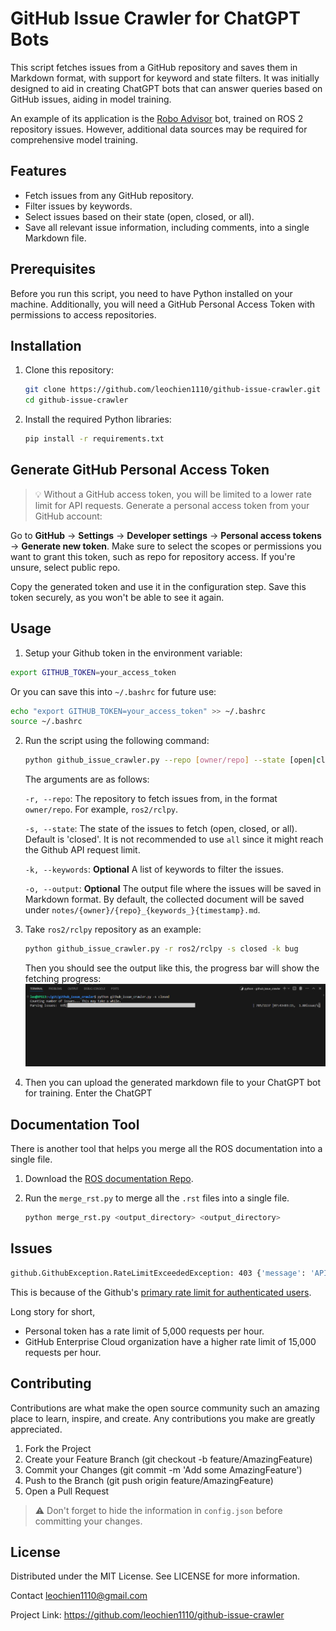 # GitHub Issue Crawler for ChatGPT Bots

This script fetches issues from a GitHub repository and saves them in Markdown format, with support for keyword and state filters. It was initially designed to aid in creating ChatGPT bots that can answer queries based on GitHub issues, aiding in model training.

An example of its application is the [Robo Advisor](https://chat.openai.com/g/g-njWAeq2iF-robo-advisor) bot, trained on ROS 2 repository issues. However, additional data sources may be required for comprehensive model training.

## Features

- Fetch issues from any GitHub repository.
- Filter issues by keywords.
- Select issues based on their state (open, closed, or all).
- Save all relevant issue information, including comments, into a single Markdown file.

## Prerequisites

Before you run this script, you need to have Python installed on your machine. Additionally, you will need a GitHub Personal Access Token with permissions to access repositories.

## Installation

1. Clone this repository:
   ```bash
   git clone https://github.com/leochien1110/github-issue-crawler.git
   cd github-issue-crawler
   ```
1. Install the required Python libraries:
    ```bash
    pip install -r requirements.txt
    ```

## Generate GitHub Personal Access Token
> :bulb: Without a GitHub access token, you will be limited to a lower rate limit for API requests.
Generate a personal access token from your GitHub account:

Go to **GitHub** -> **Settings** -> **Developer settings** -> **Personal access tokens** -> **Generate new token**.
Make sure to select the scopes or permissions you want to grant this token, such as repo for repository access. If you're unsure, select public repo.

Copy the generated token and use it in the configuration step. Save this token securely, as you won't be able to see it again.


## Usage
1. Setup your Github token in the environment variable:
```bash
export GITHUB_TOKEN=your_access_token
```
Or you can save this into `~/.bashrc` for future use:
```bash
echo "export GITHUB_TOKEN=your_access_token" >> ~/.bashrc
source ~/.bashrc
```

2. Run the script using the following command:
    ```bash
    python github_issue_crawler.py --repo [owner/repo] --state [open|closed|all] --keywords [keyword1 keyword2 ...] --output [output_file.md]
    ```
    The arguments are as follows:

    `-r, --repo`: The repository to fetch issues from, in the format `owner/repo`. For example, `ros2/rclpy`.

    `-s, --state`: The state of the issues to fetch (open, closed, or all). Default is 'closed'. It is not recommended to use `all` since it might reach the Github API request limit.

    `-k, --keywords`: **Optional** A list of keywords to filter the issues.

    `-o, --output`: **Optional** The output file where the issues will be saved in Markdown format. By default, the collected document will be saved under `notes/{owner}/{repo}_{keywords_}{timestamp}.md`. 

3. Take `ros2/rclpy` repository as an example:
    ```bash
    python github_issue_crawler.py -r ros2/rclpy -s closed -k bug
    ```

    Then you should see the output like this, the progress bar will show the fetching progress:
    ![progress](prog.png)

4. Then you can upload the generated markdown file to your ChatGPT bot for training. Enter the ChatGPT 

## Documentation Tool
There is another tool that helps you merge all the ROS documentation into a single file.

1. Download the [ROS documentation Repo](https://github.com/ros2/ros2_documentation).

2. Run the `merge_rst.py` to merge all the `.rst` files into a single file.
    ```bash
    python merge_rst.py <output_directory> <output_directory>
    ```
   

## Issues
```bash
github.GithubException.RateLimitExceededException: 403 {'message': 'API rate limit exceeded for user ID xxx...
```
This is because of the Github's [primary rate limit for authenticated users](https://docs.github.com/en/rest/using-the-rest-api/rate-limits-for-the-rest-api?apiVersion=2022-11-28#primary-rate-limit-for-authenticated-users). 

Long story for short,
* Personal token has a rate limit of 5,000 requests per hour.
* GitHub Enterprise Cloud organization have a higher rate limit of 15,000 requests per hour.

## Contributing
Contributions are what make the open source community such an amazing place to learn, inspire, and create. Any contributions you make are greatly appreciated.

1. Fork the Project
2. Create your Feature Branch (git checkout -b feature/AmazingFeature)
3. Commit your Changes (git commit -m 'Add some AmazingFeature')
4. Push to the Branch (git push origin feature/AmazingFeature)
5. Open a Pull Request

> :warning: Don't forget to hide the information in `config.json` before committing your changes.

## License
Distributed under the MIT License. See LICENSE for more information.

Contact
leochien1110@gmail.com

Project Link: https://github.com/leochien1110/github-issue-crawler

